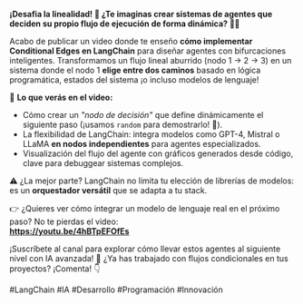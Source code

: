 **¡Desafia la linealidad! 🚀 ¿Te imaginas crear sistemas de agentes que deciden su propio flujo de ejecución de forma dinámica? 🤖💡**  

Acabo de publicar un video donde te enseño **cómo implementar Conditional Edges en LangChain** para diseñar agentes con bifurcaciones inteligentes. Transformamos un flujo lineal aburrido (nodo 1 → 2 → 3) en un sistema donde el nodo 1 **elige entre dos caminos** basado en lógica programática, estados del sistema ¡o incluso modelos de lenguaje!  

🔑 **Lo que verás en el video:**  
- Cómo crear un *"nodo de decisión"* que define dinámicamente el siguiente paso (¡usamos `random` para demostrarlo! 🎲).  
- La flexibilidad de LangChain: integra modelos como GPT-4, Mistral o LLaMA **en nodos independientes** para agentes especializados.  
- Visualización del flujo del agente con gráficos generados desde código, clave para debuggear sistemas complejos.  

⚠️ ¿La mejor parte? LangChain no limita tu elección de librerías de modelos: es un **orquestador versátil** que se adapta a tu stack.  

👉 ¿Quieres ver cómo integrar un modelo de lenguaje real en el próximo paso? No te pierdas el video:  
**https://youtu.be/4hBTpEFOfEs**  

¡Suscríbete al canal para explorar cómo llevar estos agentes al siguiente nivel con IA avanzada! 🚀 ¿Ya has trabajado con flujos condicionales en tus proyectos? ¡Comenta! 👇  

#LangChain #IA #Desarrollo #Programación #Innovación